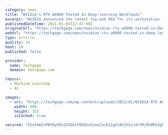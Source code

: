 ```yaml
---
category: news
title: "NVIDIA’s RTX A6000 Tested In Deep-learning Workloads"
excerpt: "NVIDIA announced the latest top-end SKU for its workstation lineup: NVIDIA RTX A6000. Because NVIDIA's been changing how some of its brand names are used, this card doesn't carry the Quadro name, despite following in the same footsteps of previous-gen Quadros."
publishedDateTime: 2021-01-04T22:47:00Z
originalUrl: "https://techgage.com/news/nvidias-rtx-a6000-tested-in-deep-learning-workloads/"
webUrl: "https://techgage.com/news/nvidias-rtx-a6000-tested-in-deep-learning-workloads/"
type: article
quality: 24
heat: 24
published: false

provider:
  name: Techgage
  domain: techgage.com

topics:
  - Machine Learning
  - AI

images:
  - url: "https://techgage.com/wp-content/uploads/2021/01/NVIDIA-RTX-A6000-Stock-Image-600x315-cropped.jpg"
    width: 600
    height: 315
    isCached: true

secured: "E2afmKCsP0YHyFKn255EmlF0OZkvb1wuCacH11gUiWSjhSxJ4rSMj8h0RS3gR5V++g5JFxf+w0/bvP9btR5IeOrNkaAeQilgB0pa12vYNuxRTNOJoTh1JJdaPgGkIT+0sZjTc2aXESMLjhC+30hYXXnooSZXtgfKNs+0u5gX6eDiByrIOq8V5QTILHtzSEFDJR8leYVgfOs5ajw1xIq7xMXn4a1tutrKAln6t+8RS/5P3M2sIAgyhhgzq2DDvE6+++8CtqvqozSedurM+PCIiF0xdlIv+fsy1YQnOXi2FGJQN8yrFukQwQDl6qs9u0RQ6kakjT1urxHcSEe2aqcF4iB7mv/573i6FhusEMYtwQA=;+r4Z9ZmnM5cTYiRpH2ox+A=="
---
```


